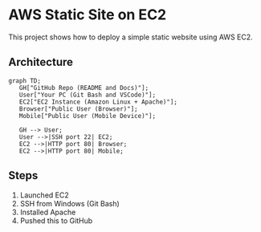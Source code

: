 # AWS Static Site on EC2

This project shows how to deploy a simple static website using AWS EC2.

## Architecture
 ```mermaid 
graph TD;
    GH["GitHub Repo (README and Docs)"];
    User["Your PC (Git Bash and VSCode)"];
    EC2["EC2 Instance (Amazon Linux + Apache)"];
    Browser["Public User (Browser)"];
    Mobile["Public User (Mobile Device)"];

    GH --> User;
    User -->|SSH port 22| EC2;
    EC2 -->|HTTP port 80| Browser;
    EC2 -->|HTTP port 80| Mobile;
 ```

## Steps

1. Launched EC2
2. SSH from Windows (Git Bash)
3. Installed Apache
4. Pushed this to GitHub
